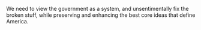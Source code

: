 We need to view the government as a system, and unsentimentally fix the broken stuff, while preserving and enhancing the best core ideas that define America.
